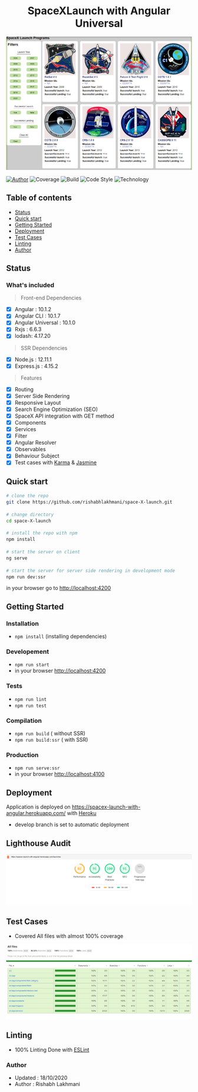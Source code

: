 <p align="center">
  <h1 align="center">SpaceXLaunch with Angular Universal</h1>
  <p align="center">
    <img src="./src/assets/img/home.png"/>
  </p>
</p>

[![Author](http://img.shields.io/badge/author-@rishabhlakhmani-green.svg)](https://www.linkedin.com/in/rishabh-lakhmani/)
![Coverage](https://img.shields.io/badge/coverage-100%25-brightgreen)
![Build](https://img.shields.io/badge/build-passing-brightgreen
)
![Code Style](
https://img.shields.io/badge/code%20style-prettier-ff69b4
)
![Technology](
https://img.shields.io/badge/%3C%2F%3E-TypeScript-blue
)

## Table of contents

- [Status](#status)
- [Quick start](#quick-start)
- [Getting Started](#getting-started)
- [Deployment](#deployment)
- [Test Cases](#test-cases)
- [Linting](#linting)
- [Author](#author)

## Status

### What's included
> Front-end Dependencies
- [x] Angular : 10.1.2
- [x] Angular CLI : 10.1.7
- [x] Angular Universal : 10.1.0
- [x] Rxjs : 6.6.3
- [x] lodash: 4.17.20

> SSR Dependencies
- [x] Node.js : 12.11.1
- [x] Express.js : 4.15.2

> Features
- [x] Routing
- [x] Server Side Rendering
- [x] Responsive Layout
- [x] Search Engine Optimization (SEO)
- [x] SpaceX API integration with GET method
- [x] Components
- [x] Services
- [x] Filter
- [x] Angular Resolver
- [x] Observables
- [x] Behaviour Subject
- [x] Test cases with [Karma](https://karma-runner.github.io/latest/index.html) & [Jasmine](https://jasmine.github.io/)

## Quick start

```bash
# clone the repo
git clone https://github.com/rishabhlakhmani/space-X-launch.git

# change directory
cd space-X-launch

# install the repo with npm
npm install

# start the server on client
ng serve

# start the server for server side rendering in development mode
npm run dev:ssr

```
in your browser go to [http://localhost:4200](http://localhost:4200)


## Getting Started

### Installation
* `npm install` (installing dependencies)

### Developement
* `npm run start`
* in your browser [http://localhost:4200](http://localhost:4200)

### Tests
* `npm run lint`
* `npm run test`


### Compilation
* `npm run build`       ( without SSR)
* `npm run build:ssr`   ( with SSR)

### Production
* `npm run serve:ssr`
* in your browser [http://localhost:4100](http://localhost:4100)

## Deployment

Application is deployed on https://spacex-launch-with-angular.herokuapp.com/ with [Heroku](https://www.heroku.com/)
 - develop branch is set to automatic deployment

## Lighthouse Audit
<img src="./src/assets/img/lighthouse_report.png"/>

## Test Cases
- Covered All files with almost 100% coverage
<img src="./src/assets/img/test_cases.JPG"/>

## Linting
- 100% Linting Done with [ESLint](https://eslint.org/)


### Author
* Updated : 18/10/2020
* Author  : Rishabh Lakhmani

